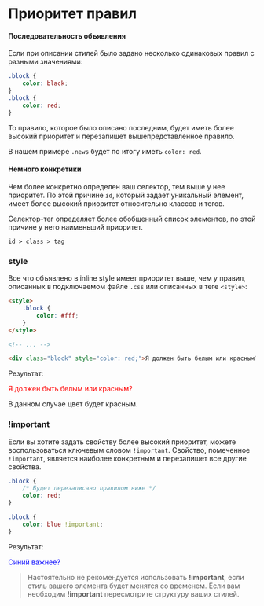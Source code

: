# Приоритет правил

#### Последовательность объявления

Если при описании стилей было задано несколько одинаковых правил с разными значениями:

```css
.block {
    color: black;
}
.block {
    color: red;
}
```

То правило, которое было описано последним, будет иметь более высокий приоритет и перезапишет вышепредставленное правило.

В нашем примере `.news` будет по итогу иметь `color: red`.

#### Немного конкретики

Чем более конкретно определен ваш селектор, тем выше у нее приоритет. По этой причине `id`, который задает уникальный элемент, имеет более высокий приоритет относительно классов и тегов.

Селектор-тег определяет более обобщенный список элементов, по этой причине у него наименьший приоритет.

```
id > class > tag
```

### style

Все что объявлено в inline style имеет приоритет выше, чем у правил, описанных в подключаемом файле `.css` или описанных в теге `<style>`:

```html
<style>
    .block {
        color: #fff;
    }
</style>

<!-- ... -->

<div class="block" style="color: red;">Я должен быть белым или красным?</div>
```

Результат: 

<div class="html">
    <div style="color: red;">Я должен быть белым или красным?</div>
</div>

В данном случае цвет будет красным.

### !important

Если вы хотите задать свойству более высокий приоритет, можете воспользоваться ключевым словом `!important`. Свойство, помеченное `!important`, является наиболее конкретным и перезапишет все другие свойства.

```css
.block {
    /* Будет перезаписано правилом ниже */
    color: red;
}

.block {
    color: blue !important;
}
```

Результат:

<div class="html">
    <block style="color: blue;">Синий важнее?</block>
</div>


> Настоятельно не рекомендуется использовать **!important**, если стиль вашего элемента будет менятся со временем. Если вам необходим **!important** пересмотрите структуру ваших стилей.